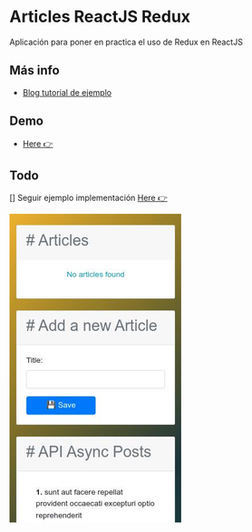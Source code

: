 
# Articles ReactJS Redux

Aplicación para poner en practica el uso de Redux en ReactJS

## Más info

- [Blog tutorial de ejemplo](https://www.valentinog.com/blog/redux/)

## Demo

- [Here 👉](https://articles-reactjs-redux.netlify.com/)

## Todo

[] Seguir ejemplo implementación [Here 👉](https://es.redux.js.org/docs/basico/ejemplo-todos.html)


![img demo](./art/demo-mobile-01.jpg)